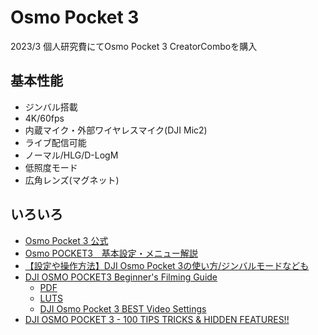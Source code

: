 # Osmo Pocket 3

2023/3
個人研究費にてOsmo Pocket 3 CreatorComboを購入

## 基本性能
- ジンバル搭載
- 4K/60fps
- 内蔵マイク・外部ワイヤレスマイク(DJI Mic2)
- ライブ配信可能
- ノーマル/HLG/D-LogM
- 低照度モード
- 広角レンズ(マグネット)

## いろいろ
- [Osmo Pocket 3 公式](https://www.dji.com/jp/osmo-pocket-3)
- [Osmo POCKET3　基本設定・メニュー解説](https://pui-log.com/entry/2023/11/19/OSMO_POCKET3_%E5%9F%BA%E6%9C%AC%E8%A8%AD%E5%AE%9A%E3%83%BB%E3%83%A1%E3%83%8B%E3%83%A5%E3%83%BC%E8%A7%A3%E8%AA%AC)
- [【設定や操作方法】DJI Osmo Pocket 3の使い方/ジンバルモードなども](https://www.youtube.com/watch?v=g7EK5-BBcKo)
- [DJI OSMO POCKET3 Beginner's Filming Guide](https://www.tamaragabriel.uk/dji-osmo-pocket-3-settings)
  - [PDF](https://www.tamaragabriel.uk/s/TG_DJI_Osmo_Pocket_3_Beginners_Filming_Guide-v2.pdf)
  - [LUTS](https://www.tamaragabriel.uk/creative-luts)
  - [DJI Osmo Pocket 3 BEST Video Settings](https://www.youtube.com/watch?v=w2kNFhB_Ois)
- [DJI OSMO POCKET 3 - 100 TIPS TRICKS & HIDDEN FEATURES!!](https://www.youtube.com/watch?v=cbCKpyHOqwI)